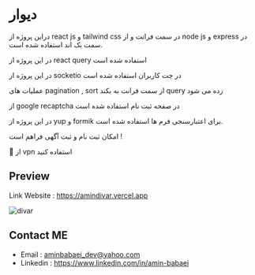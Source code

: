 # دیوار 

دراین پروژه از react js و tailwind css در سمت فرانت و از node js و express در سمت بک اند استفاده شده است.

در این پروژه از react query استفاده شده است

در این پروژه از socketio در چت کاربران استفاده شده است

عملیات های pagination , sort از سمت فرانت به بکند query زده می شود

از google recaptcha در صفحه ثبت نام استفاده شده است

در این پروژه از yup و formik برای اعتبارسنجی فرم ها استفاده شده است.

امکان ثبت نام و ثبت آگهی فراهم است !

🚨 از vpn استفاده کنید

## Preview

Link Website : https://amindivar.vercel.app

![divar](https://user-images.githubusercontent.com/96679661/226347723-458649a2-3b3c-44d4-aa08-3ed2a05a7ff1.png)

## Contact ME

- Email : [aminbabaei_dev@yahoo.com](mailto:aminbabaei_dev@yahoo.com)
- Linkedin : https://www.linkedin.com/in/amin-babaei
